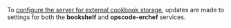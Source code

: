 To [configure the server for external cookbook
storage](/server_overview.html#aws-settings), updates are made to
settings for both the **bookshelf** and **opscode-erchef** services.